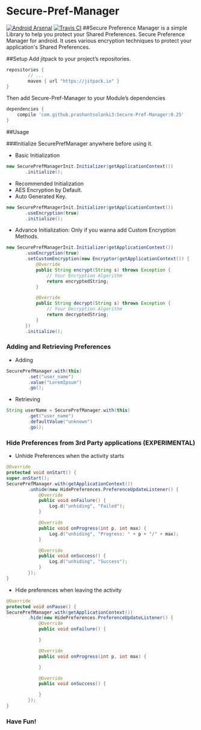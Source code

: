 # Secure-Pref-Manager
[![Android Arsenal](https://img.shields.io/badge/Android%20Arsenal-Secure%20Preference%20Manager-brightgreen.svg?style=flat-square)](http://android-arsenal.com/details/1/2747)
[![Travis CI](https://travis-ci.org/prashantsolanki3/Secure-Pref-Manager.svg)](https://travis-ci.org/prashantsolanki3/Secure-Pref-Manager)
##Secure Preference Manager is a simple Library to help you protect your Shared Preferences.
Secure Preference Manager for android. It uses various encryption techniques to protect your application's Shared Preferences.

##Setup
Add jitpack to your project’s repositories.

```groovy
repositories {
        // ...
        maven { url "https://jitpack.io" }
}
```

Then add Secure-Pref-Manager to your Module’s dependencies

```groovy
dependencies {
	compile 'com.github.prashantsolanki3:Secure-Pref-Manager:0.25'
}
```

##Usage

###Initialize SecurePrefManager anywhere before using it.

* Basic Initialization

```java
new SecurePrefManagerInit.Initializer(getApplicationContext())
       .initialize();
```

*  Recommended Initialization
  * AES Encryption by Default.
  * Auto Generated Key.

```java
new SecurePrefManagerInit.Initializer(getApplicationContext())
       .useEncryption(true)
       .initialize();
```

* Advance Initialization: Only if you wanna add Custom Encryption Methods.

```java
new SecurePrefManagerInit.Initializer(getApplicationContext())
       .useEncryption(true)
       .setCustomEncryption(new Encryptor(getApplicationContext()) {
           @Override
           public String encrypt(String s) throws Exception {
               // Your Encryption Algorithm
               return encryptedString;
           }

           @Override
           public String decrypt(String s) throws Exception {
               // Your Decryption Algorithm
               return decryptedString;
           }
       })
       .initialize();
```

### Adding and Retrieving Preferences

* Adding
```java
SecurePrefManager.with(this)
        .set("user_name")
        .value("LoremIpsum")
        .go();
```

* Retrieving

```java
String userName = SecurePrefManager.with(this)
        .get("user_name")
        .defaultValue("unknown")
        .go();
```

### Hide Preferences from 3rd Party applications (EXPERIMENTAL)

* Unhide Preferences when the activity starts
```java
@Override
protected void onStart() {
super.onStart();
SecurePrefManager.with(getApplicationContext())
        .unhide(new HidePreferences.PreferenceUpdateListener() {
            @Override
            public void onFailure() {
                Log.d("unhiding", "Failed");
            }

            @Override
            public void onProgress(int p, int max) {
                Log.d("unhiding", "Progress: " + p + "/" + max);
            }

            @Override
            public void onSuccess() {
                Log.d("unhiding", "Success");
            }
        });
}
```
* Hide preferences when leaving the activity

```java
@Override
protected void onPause() {
SecurePrefManager.with(getApplicationContext())
        .hide(new HidePreferences.PreferenceUpdateListener() {
            @Override
            public void onFailure() {

            }

            @Override
            public void onProgress(int p, int max) {

            }

            @Override
            public void onSuccess() {

            }
        });
}
```


### Have Fun!

